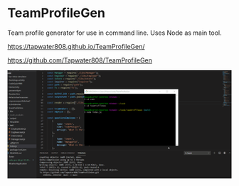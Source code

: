# TeamProfileGen

Team profile generator for use in command line.  Uses Node as main tool.

 https://tapwater808.github.io/TeamProfileGen/
 
 https://github.com/Tapwater808/TeamProfileGen

![](https://github.com/Tapwater808/TeamProfileGen/blob/main/Assets/Useage.gif)
